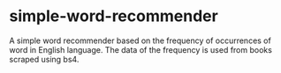# simple-word-recommender
A simple word recommender based on the frequency of occurrences of word in English language. The data of the frequency is used from books scraped using bs4.
